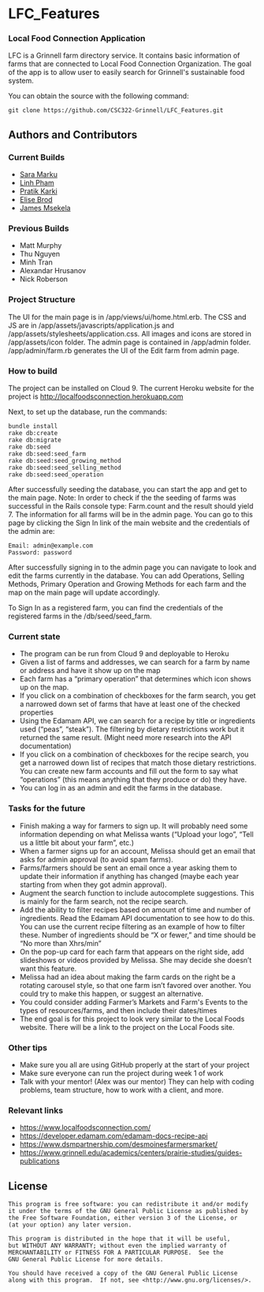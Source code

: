 # LFC_Features
### Local Food Connection Application

LFC is a Grinnell farm directory service. It contains basic information of farms that are connected to Local Food Connection Organization. The goal of the app is to allow user to easily search for Grinnell's sustainable food system.

You can obtain the source with the following command:
```shell
git clone https://github.com/CSC322-Grinnell/LFC_Features.git
```

## Authors and Contributors

### Current Builds

- [Sara Marku](https://github.com/saramarku)
- [Linh Pham](https://github.com/linhpha)
- [Pratik Karki](https://github.com/karkipra)
- [Elise Brod](https://github.com/brodelis)
- [James Msekela]()

### Previous Builds

- Matt Murphy
- Thu Nguyen
- Minh Tran
- Alexandar Hrusanov
- Nick Roberson


### Project Structure

The UI for the main page is in /app/views/ui/home.html.erb. The CSS and JS are in /app/assets/javascripts/application.js and /app/assets/stylesheets/application.css. All images and icons are stored in /app/assets/icon folder. The admin page is contained in /app/admin folder. /app/admin/farm.rb generates the UI of the Edit farm from admin page.

### How to build

The project can be installed on Cloud 9. The current Heroku website for the project is http://localfoodsconnection.herokuapp.com

Next, to set up the database, run the commands:

```
bundle install
rake db:create
rake db:migrate
rake db:seed
rake db:seed:seed_farm
rake db:seed:seed_growing_method
rake db:seed:seed_selling_method
rake db:seed:seed_operation
```

After successfully seeding the database, you can start the app and get to the main page. 
Note: In order to check if the the seeding of farms was successful in the Rails console type: Farm.count and the result should yield 7. The information for all farms will be in the admin page. You can go to this page by clicking the Sign In link of the main website and the credentials of the admin are:
```
Email: admin@example.com
Password: password
```
After successfully signing in to the admin page you can navigate to look and edit the farms currently in the database. You can add Operations, Selling Methods, Primary Operation and Growing Methods for each farm and the map on the main page will update accordingly. 

To Sign In as a registered farm, you can find the credentials of the registered farms in the /db/seed/seed_farm. 


### Current state
- The program can be run from Cloud 9 and deployable to Heroku
- Given a list of farms and addresses, we can search for a farm by name or address and have it show up on the map
- Each farm has a “primary operation” that determines which icon shows up on the map.
- If you click on a combination of checkboxes for the farm search, you get a narrowed down set of farms that have at least one of the checked properties
- Using the Edamam API, we can search for a recipe by title or ingredients used (“peas”, “steak”). The filtering by dietary restrictions work but it returned the same result. (Might need more research into the API documentation)
- If you click on a combination of checkboxes for the recipe search, you get a narrowed down list of recipes that match those dietary restrictions.
You can create new farm accounts and fill out the form to say what “operations” (this means anything that they produce or do) they have.
- You can log in as an admin and edit the farms in the database.

### Tasks for the future

- Finish making a way for farmers to sign up. It will probably need some information depending on what Melissa wants (“Upload your logo”, “Tell us a little bit about your farm”, etc.)
- When a farmer signs up for an account, Melissa should get an email that asks for admin approval (to avoid spam farms).
- Farms/farmers should be sent an email once a year asking them to update their information if anything has changed (maybe each year starting from when they got admin approval).
- Augment the search function to include autocomplete suggestions. This is mainly for the farm search, not the recipe search.
- Add the ability to filter recipes based on amount of time and number of ingredients. Read the Edamam API documentation to see how to do this. You can use the current recipe filtering as an example of how to filter these. Number of ingredients should be “X or fewer,” and time should be “No more than Xhrs/min”
- On the pop-up card for each farm that appears on the right side, add slideshows or videos provided by Melissa. She may decide she doesn’t want this feature.
- Melissa had an idea about making the farm cards on the right be a rotating carousel style, so that one farm isn’t favored over another. You could try to make this happen, or suggest an alternative. 
- You could consider adding Farmer’s Markets and Farm's Events to the types of resources/farms, and then include their dates/times
- The end goal is for this project to look very similar to the Local Foods website. There will be a link to the project on the Local Foods site.

### Other tips
- Make sure you all are using GitHub properly at the start of your project
- Make sure everyone can run the project during week 1 of work
- Talk with your mentor! (Alex was our mentor) They can help with coding problems, team structure, how to work with a client, and more.


### Relevant links

- https://www.localfoodsconnection.com/
- https://developer.edamam.com/edamam-docs-recipe-api
- https://www.dsmpartnership.com/desmoinesfarmersmarket/
- https://www.grinnell.edu/academics/centers/prairie-studies/guides-publications


## License
```
This program is free software: you can redistribute it and/or modify
it under the terms of the GNU General Public License as published by
the Free Software Foundation, either version 3 of the License, or
(at your option) any later version.

This program is distributed in the hope that it will be useful,
but WITHOUT ANY WARRANTY; without even the implied warranty of
MERCHANTABILITY or FITNESS FOR A PARTICULAR PURPOSE.  See the
GNU General Public License for more details.

You should have received a copy of the GNU General Public License
along with this program.  If not, see <http://www.gnu.org/licenses/>.
```
